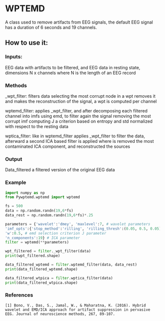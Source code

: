# WPTEMD
A class used to remove artifacts from EEG signals, the default EEG signal has a duration of 6 seconds and 19 channels.

## How to use it:
### Inputs:
EEG data with artifacts to be filtered, and EEG data in resting state, dimensions N x channels where N is the length of an EEG record
### Methods
_wpt_filter: filters data selecting the most corrupt node in a wpt removes it and makes the reconstruction of the signal, a wpt is computed per channel

wptemd_filter: applies _wpt_filter, and after decomposing each filtered channel into imfs using emd, to filter again the signal removing the most corrupt imf computing J a criterion based on entropy and std normalized with respect to the resting data

wptica_filter: like in wptemd_filter applies _wpt_filter to filter the data, afterward a second ICA based filter is applied where is removed the most contaminated ICA component, and reconstructed the sources
### Output
Data_filtered a filtered version of the original EEG data

### Example
```python
import numpy as np
from Pywptemd.wptemd import wptemd

fs = 500
data = np.random.randn(19,6*fs)
data_rest = np.random.randn(19,6*fs)*.25

parameters = {'wavelet':'dmey', 'maxlevel':7, # wavelet parameters
'imf_opts':{'stop_method':'rilling', 'rilling_thresh':(0.05, 0.5, 0.05)}, # emd parameters
'w':0.5, # emd selection criterion J parameter
'n_components':19} # ICA parameter
filter = wptemd(**parameters)

wpt_filtered = filter._wpt_filter(data)
print(wpt_filtered.shape)

data_filtered_wptemd = filter.wptemd_filter(data, data_rest)
print(data_filtered_wptemd.shape)

data_filtered_wtpica = filter.wptica_filter(data)
print(data_filtered_wtpica.shape)
```


### References

```
[1] Bono, V., Das, S., Jamal, W., & Maharatna, K. (2016). Hybrid wavelet and EMD/ICA approach for artifact suppression in pervasive EEG. Journal of neuroscience methods, 267, 89-107.
```